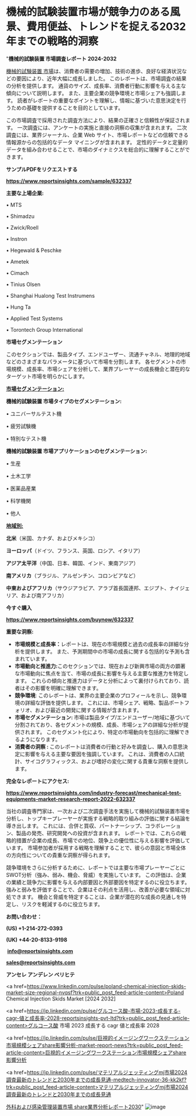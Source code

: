 # 機械的試験装置市場が競争力のある風景、費用便益、トレンドを捉える2032年までの戦略的洞察

"<strong>機械的試験装置 市場調査レポート 2024-2032</strong>

<a href=https://www.reportsinsights.com/sample/632337>機械的試験装置 市場</a>は、消費者の需要の増加、技術の進歩、良好な経済状況などの要因により、近年大幅に成長しました。 このレポートは、市場調査の結果の分析を提供します。 通貨のサイズ、成長率、消費者行動に影響を与える主な傾向について説明します。 また、主要企業の競争環境と市場シェアも強調します。 読者がレポートの重要なポイントを理解し、情報に基づいた意思決定を行うための基礎を提供することを目的としています。

この市場調査で採用された調査方法により、結果の正確さと信頼性が保証されます。 一次調査には、アンケートの実施と直接の洞察の収集が含まれます。 二次調査には、業界ジャーナル、企業 Web サイト、市場レポートなどの信頼できる情報源からの包括的なデータ マイニングが含まれます。 定性的データと定量的データを組み合わせることで、市場のダイナミクスを総合的に理解することができます。

<strong><b>サンプルPDFをリクエストする</b></strong>

<a href=https://www.reportsinsights.com/sample/632337><strong><u>https://www.reportsinsights.com/sample/632337</u></strong></a>

<strong>主要な上場企業:</strong>

• MTS

• Shimadzu

• Zwick/Roell

• Instron

• Hegewald & Peschke

• Ametek

• Cimach

• Tinius Olsen

• Shanghai Hualong Test Instrumens

• Hung Ta

• Applied Test Systems

• Torontech Group International

<strong>市場セグメンテーション</strong>

このセクションでは、製品タイプ、エンドユーザー、流通チャネル、地理的地域などのさまざまなパラメータに基づいて市場を分割します。 各セグメントの市場規模、成長率、市場シェアを分析して、業界プレーヤーの成長機会と潜在的なターゲット市場を明らかにします。

<strong><u>市場セグメンテーション</u></strong><strong><u>:</u></strong>

<strong>機械的試験装置 市場タイプのセグメンテーション:</strong>

• ユニバーサルテスト機

• 疲労試験機

• 特別なテスト機

<strong>機械的試験装置 市場アプリケーションのセグメンテーション:</strong>

• 生産

• 土木工学

• 医薬品産業

• 科学機関

• 他人

<strong><u>地域別</u></strong><strong><u>:</u></strong>

<strong>北米</strong>（米国、カナダ、およびメキシコ）

<strong>ヨーロッパ</strong>（ドイツ、フランス、英国、ロシア、イタリア）

<strong>アジア太平洋</strong>（中国、日本、韓国、インド、東南アジア）

<strong>南アメリカ</strong>（ブラジル、アルゼンチン、コロンビアなど）

<strong>中東およびアフリカ</strong>（サウジアラビア、アラブ首長国連邦、エジプト、ナイジェリア、および南アフリカ）

<strong>今すぐ購入</strong>

<a href=https://www.reportsinsights.com/buynow/632337><strong><u>https://www.reportsinsights.com/buynow/632337</u></strong></a>

<strong>重要な洞察:</strong>
<ul>
  <li><strong>市場規模と成長率：</strong>レポートは、現在の市場規模と過去の成長率の詳細な分析を提供します。 また、予測期間中の市場の成長に関する包括的な予測も含まれています。</li>
  <li><strong>市場動向と推進力:</strong>このセクションでは、現在および新興市場の両方の顕著な市場動向に焦点を当て、市場の成長に影響を与える主要な推進力を特定します。 これらの傾向と推進力はデータと分析によって裏付けられており、読者はその影響を明確に理解できます。</li>
  <li><strong>競争環境</strong>: このレポートは、業界の主要企業のプロフィールを示し、競争環境の詳細な評価を提供します。 これには、市場シェア、戦略、製品ポートフォリオ、および最近の開発に関する情報が含まれます。</li>
  <li><strong>市場セグメンテーション: </strong>市場は製品タイプ/エンドユーザー/地域に基づいて分割されており、各セグメントの規模、成長、市場シェアの詳細な分析が提供されます。 このセグメント化により、特定の市場動向を包括的に理解できるようになります。</li>
  <li><strong>消費者の洞察 : </strong>このレポートは消費者の行動と好みを調査し、購入の意思決定に影響を与える主要な要因を強調しています。 これは、消費者の人口統計、サイコグラフィックス、および嗜好の変化に関する貴重な洞察を提供します。</li>
</ul>
<strong>完全なレポートにアクセス:</strong>

<a href=https://www.reportsinsights.com/industry-forecast/mechanical-test-equipments-market-research-report-2022-632337><strong><u><b>https://www.reportsinsights.com/industry-forecast/mechanical-test-equipments-market-research-report-2022-632337</b></u></strong></a>

当社の調査専門家は、一次および二次調査手法を実施して機械的試験装置市場を分析し、トップキープレーヤーが実施する戦略的取り組みの評価に関する結論を導き出します。 これには、合併と買収、パートナーシップ、コラボレーション、製品の発売、研究開発への投資が含まれます。 レポートでは、これらの戦略的措置が企業の成長、市場での地位、競争上の優位性に与える影響を評価しています。 市場参加者が採用する戦略を理解することで、彼らの意図と市場全体の方向性についての貴重な洞察が得られます。

競争環境をさらに分析するために、レポートでは主要な市場プレーヤーごとにSWOT分析（強み、弱み、機会、脅威）を実施しています。 この評価は、企業の業績と競争力に影響を与える内部要因と外部要因を特定するのに役立ちます。 強みと弱みを評価することで、企業はその利点を活用し、改善が必要な領域に対処できます。 機会と脅威を特定することは、企業が潜在的な成長の見通しを特定し、リスクを軽減するのに役立ちます。

<strong>お問い合わせ：</strong>

<strong>(US) +1-214-272-0393</strong>

<strong>(UK) +44-20-8133-9198</strong>

<strong> </strong><a href=info@reportsinsights.com><strong><u>info@reportsinsights.com</u></strong></a>

<a href=sales@reportsinsights.com><strong><u>sales@reportsinsights.com</u></strong></a>

<strong>アンセレ アンデレン ベリヒテ</strong>

<a href=https://www.linkedin.com/pulse/poland-chemical-injection-skids-market-size-regional-nvqsf?trk=public_post_feed-article-content>Poland Chemical Injection Skids Market [2024 2032]</a>

<a href=https://jp.linkedin.com/pulse/グルコース酸-市場-2023-成長する-cagr-値と成長率-2028-reportsinsights-pvt-ltd?trk=public_post_feed-article-content>グルコース酸 市場 2023 成長する cagr 値と成長率 2028</a>

<a href=https://jp.linkedin.com/pulse/巨視的イメージングワークステーション市場規模シェアshare影響分析-market-report-news?trk=public_post_feed-article-content>巨視的イメージングワークステーション市場規模シェアshare影響分析</a>

<a href=https://jp.linkedin.com/pulse/マテリアルジェッティングmj市場2024調査最新のトレンドと2030年までの成長見通-medtech-innovator-36-kk2kf?trk=public_post_feed-article-content>マテリアルジェッティングmj市場2024調査最新のトレンドと2030年までの成長見通</a>

<a href=https://www.linkedin.com/pulse/外科および感染管理装置市場-share業界分析レポート2030-reports-insights-expert-gacmf/>外科および感染管理装置市場 share業界分析レポート2030</a>"
![image](https://github.com/gayatrid12/RIindustry/assets/158473851/2946123a-fb4c-4d6d-a681-8ab556a0933e)
